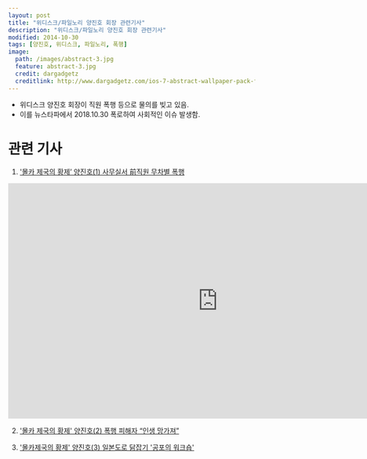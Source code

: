 ```yaml
---
layout: post
title: "위디스크/파일노리 양진호 회장 관련기사"
description: "위디스크/파일노리 양진호 회장 관련기사"
modified: 2014-10-30
tags: [양진호, 위디스크, 파일노리, 폭행]
image:
  path: /images/abstract-3.jpg
  feature: abstract-3.jpg
  credit: dargadgetz
  creditlink: http://www.dargadgetz.com/ios-7-abstract-wallpaper-pack-for-iphone-5-and-ipod-touch-retina/
---
```

- 위디스크 양진호 회장이 직원 폭행 등으로 물의를 빚고 있음.
- 이를 뉴스타파에서 2018.10.30 폭로하여 사회적인 이슈 발생함.


# 관련 기사
1. ['몰카 제국의 황제’ 양진호(1) 사무실서 前직원 무차별 폭행](https://newstapa.org/43934)
<iframe width="854" height="480" src="https://www.youtube.com/embed/2JpX6oDCvHU" frameborder="0"></iframe>


2. ['몰카 제국의 황제' 양진호(2) 폭행 피해자 “인생 망가져”](https://newstapa.org/43933)  


3. ['몰카제국의 황제' 양진호(3) 일본도로 닭잡기 '공포의 워크숍'](https://newstapa.org/43936)  
